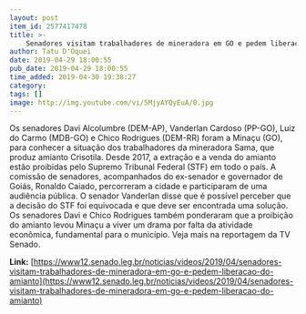 ```yaml
---
layout: post
item_id: 2577417478
title: >-
    Senadores visitam trabalhadores de mineradora em GO e pedem liberação do amianto
author: Tatu D'Oquei
date: 2019-04-29 18:00:55
pub_date: 2019-04-29 18:00:55
time_added: 2019-04-30 19:38:27
category: 
tags: []
image: http://img.youtube.com/vi/5MjyAYQyEuA/0.jpg
---
```


Os senadores Davi Alcolumbre (DEM-AP), Vanderlan Cardoso (PP-GO), Luiz do Carmo (MDB-GO) e Chico Rodrigues (DEM-RR) foram a Minaçu (GO), para conhecer a situação dos trabalhadores da mineradora Sama, que produz amianto Crisotila. Desde 2017, a extração e a venda do amianto estão proibidas pelo Supremo Tribunal Federal (STF) em todo o país. A comissão de senadores, acompanhados do ex-senador e governador de Goiás, Ronaldo Caiado, percorreram a cidade e participaram de uma audiência pública. O senador Vanderlan disse que é possível perceber que a decisão do STF foi equivocada e que deve ser encontrada uma solução. Os senadores Davi e Chico Rodrigues também ponderaram que a proibição do amianto levou Minaçu a viver um drama por falta da atividade econômica, fundamental para o município. Veja mais na reportagem da TV Senado.

**Link:** [https://www12.senado.leg.br/noticias/videos/2019/04/senadores-visitam-trabalhadores-de-mineradora-em-go-e-pedem-liberacao-do-amianto](https://www12.senado.leg.br/noticias/videos/2019/04/senadores-visitam-trabalhadores-de-mineradora-em-go-e-pedem-liberacao-do-amianto)

